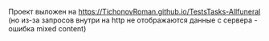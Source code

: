 Проект выложен на https://TichonovRoman.github.io/TestsTasks-Allfuneral (но из-за запросов внутри на http не отображаются данные с сервера - ошибка mixed content)
